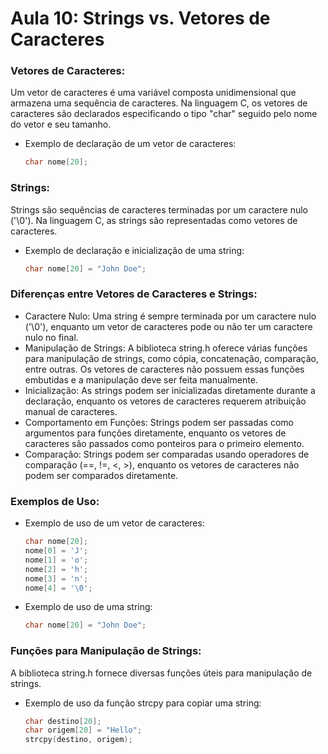# Aula 10: Strings vs. Vetores de Caracteres

### Vetores de Caracteres:
Um vetor de caracteres é uma variável composta unidimensional que armazena uma sequência de caracteres.
Na linguagem C, os vetores de caracteres são declarados especificando o tipo "char" seguido pelo nome do vetor e seu tamanho.
   - Exemplo de declaração de um vetor de caracteres:
     ```C
     char nome[20];
     ```

### Strings:
Strings são sequências de caracteres terminadas por um caractere nulo ('\0').
Na linguagem C, as strings são representadas como vetores de caracteres.
   - Exemplo de declaração e inicialização de uma string:
     ```C
     char nome[20] = "John Doe";
     ```

### Diferenças entre Vetores de Caracteres e Strings:
   - Caractere Nulo: Uma string é sempre terminada por um caractere nulo ('\0'), enquanto um vetor de caracteres pode ou não ter um caractere nulo no final.
   - Manipulação de Strings: A biblioteca string.h oferece várias funções para manipulação de strings, como cópia, concatenação, comparação, entre outras. Os vetores de caracteres não possuem essas funções embutidas e a manipulação deve ser feita manualmente.
   - Inicialização: As strings podem ser inicializadas diretamente durante a declaração, enquanto os vetores de caracteres requerem atribuição manual de caracteres.
   - Comportamento em Funções: Strings podem ser passadas como argumentos para funções diretamente, enquanto os vetores de caracteres são passados como ponteiros para o primeiro elemento.
   - Comparação: Strings podem ser comparadas usando operadores de comparação (==, !=, <, >), enquanto os vetores de caracteres não podem ser comparados diretamente.

### Exemplos de Uso:
   - Exemplo de uso de um vetor de caracteres:
     ```C
     char nome[20];
     nome[0] = 'J';
     nome[1] = 'o';
     nome[2] = 'h';
     nome[3] = 'n';
     nome[4] = '\0';
     ```

   - Exemplo de uso de uma string:
     ```C
     char nome[20] = "John Doe";
     ```

### Funções para Manipulação de Strings:
A biblioteca string.h fornece diversas funções úteis para manipulação de strings.
   - Exemplo de uso da função strcpy para copiar uma string:
     ```C
     char destino[20];
     char origem[20] = "Hello";
     strcpy(destino, origem);
     ```

